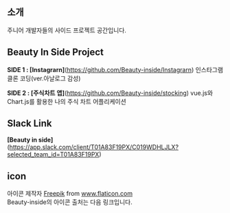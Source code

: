 ## 소개

주니어 개발자들의 사이드 프로젝트 공간입니다.



## Beauty In Side Project

__SIDE 1 : [Instagrarn]__(https://github.com/Beauty-inside/Instagrarn) 인스타그램 클론 코딩(ver.아날로그 감성)  

__SIDE 2 : [주식차트 앱]__(https://github.com/Beauty-inside/stocking) vue.js와 Chart.js를 활용한 나의 주식 차트 어플리케이션



## Slack Link 

__[Beauty in side]__(https://app.slack.com/client/T01A83F19PX/C019WDHLJLX?selected_team_id=T01A83F19PX)



## icon

<div>아이콘 제작자 <a href="https://www.freepik.com" title="Freepik">Freepik</a> from <a href="https://www.flaticon.com/kr/" title="Flaticon">www.flaticon.com</a></div>
Beauty-inside의 아이콘 출처는 다음 링크입니다.
